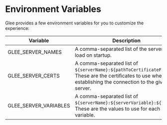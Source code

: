 # Environment Variables

Glee provides a few environment variables for you to customize the experience:

|Variable|Description|Example|
|---|---|---|
|GLEE_SERVER_NAMES|A comma-separated list of the servers to load on startup.|`GLEE_SERVER_NAMES=websockets,mosquitto`
|GLEE_SERVER_CERTS|A comma-separated list of `${serverName}:${pathToCertificateFile}`. These are the certificates to use when establishing the connection to the given server.|`GLEE_SERVER_CERTS=mosquitto:mosquitto.org.crt`
|GLEE_SERVER_VARIABLES|A comma-separated list of `${serverName}:${serverVariable}:${value}`. These are the values to use for each server variable.|`GLEE_SERVER_VARIABLES=websockets:namespace:public`
